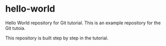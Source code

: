 # hello-world
Hello World repository for Git tutorial.
This is an example repository for the Git tutoia.

This repository is built step by step in the tutorial.
